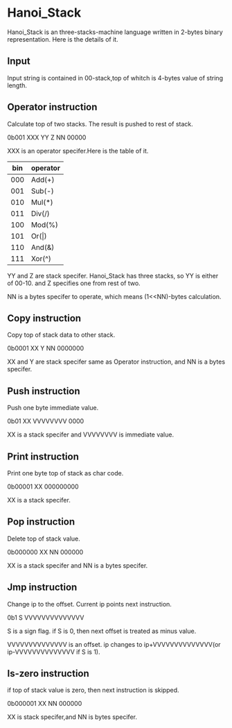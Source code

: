 # Hanoi_Stack

Hanoi_Stack is an three-stacks-machine language written in 2-bytes binary representation.
Here is the details of it.

## Input
Input string is contained in 00-stack,top of whitch is 4-bytes value of string length.

## Operator instruction

Calculate top of two stacks. The result is pushed to rest of stack.

0b001 XXX YY Z NN 00000

XXX is an operator specifer.Here is the table of it.

|bin |operator
|----|-----
|000 |Add(+)
|001 |Sub(-)
|010 |Mul(\*)
|011 |Div(/)
|100 |Mod(%)
|101 |Or(\|)
|110 |And(&)
|111 |Xor(^)

YY and Z are stack specifer. Hanoi_Stack has three stacks, so YY is either of 00-10. and Z specifies one from rest of two.

NN is a bytes specifer to operate, which means (1<<NN)-bytes calculation.

## Copy instruction

Copy top of stack data to other stack.

0b0001 XX Y NN 0000000

XX and Y are stack specifer same as Operator instruction, and NN is a bytes specifer.

## Push instruction

Push one byte immediate value.

0b01 XX VVVVVVVV 0000

XX is a stack specifer and VVVVVVVV is immediate value.

## Print instruction

Print one byte top of stack as char code.

0b00001 XX 000000000

XX is a stack specifer.

## Pop instruction
Delete top of stack value.

0b000000 XX NN 000000

XX is a stack specifer and NN is a bytes specifer.

## Jmp instruction
Change ip to the offset. Current ip points next instruction.

0b1 S VVVVVVVVVVVVVV

S is a sign flag. if S is 0, then next offset is treated as minus value.

VVVVVVVVVVVVVV is an offset. ip changes to ip+VVVVVVVVVVVVVV(or ip-VVVVVVVVVVVVVV if S is 1).

## Is-zero instruction
if top of stack value is zero, then next instruction is skipped.

0b000001 XX NN 000000

XX is stack specifer,and NN is bytes specifer.
